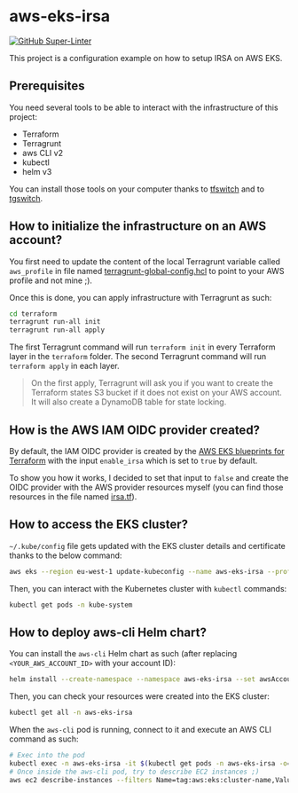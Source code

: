 # aws-eks-irsa

[![GitHub Super-Linter](https://github.com/seifrajhi/aws-eks-irsa/actions/workflows/linter.yml/badge.svg)](https://github.com/marketplace/actions/super-linter)

This project is a configuration example on how to setup IRSA on AWS EKS.

## Prerequisites

You need several tools to be able to interact with the infrastructure of this project:
- Terraform
- Terragrunt
- aws CLI v2
- kubectl
- helm v3


You can install those tools on your computer thanks to [tfswitch](https://github.com/warrensbox/terraform-switcher) and
to [tgswitch](https://github.com/warrensbox/tgswitch).

## How to initialize the infrastructure on an AWS account?

You first need to update the content of the local Terragrunt variable called `aws_profile` in file named
[terragrunt-global-config.hcl](terraform/terragrunt-global-config.hcl) to point to your AWS profile and not mine ;).

Once this is done, you can apply infrastructure with Terragrunt as such:
```bash
cd terraform
terragrunt run-all init
terragrunt run-all apply
```
The first Terragrunt command will run `terraform init` in every Terraform layer in the `terraform` folder. The second
Terragrunt command will run `terraform apply` in each layer.

> On the first apply, Terragrunt will ask you if you want to create the Terraform states S3 bucket if it does not exist
on your AWS account. It will also create a DynamoDB table for state locking.

## How is the AWS IAM OIDC provider created?

By default, the IAM OIDC provider is created by the
[AWS EKS blueprints for Terraform](https://github.com/aws-ia/terraform-aws-eks-blueprints/)
with the input `enable_irsa` which is set to `true` by default.

To show you how it works, I decided to set that input to `false` and create the OIDC provider with the AWS
provider resources myself (you can find those resources in the file named [irsa.tf](terraform/terraform_eks/irsa.tf)).

## How to access the EKS cluster?

`~/.kube/config` file gets updated with the EKS cluster details and certificate thanks to the below command:

```bash
aws eks --region eu-west-1 update-kubeconfig --name aws-eks-irsa --profile <YOUR_AWS_PROFILE>
```

Then, you can interact with the Kubernetes cluster with `kubectl` commands:
```bash
kubectl get pods -n kube-system
```

## How to deploy aws-cli Helm chart?

You can install the `aws-cli` Helm chart as such (after replacing `<YOUR_AWS_ACCOUNT_ID>` with your account ID):
```bash
helm install --create-namespace --namespace aws-eks-irsa --set awsAccountId=<YOUR_AWS_ACCOUNT_ID> aws-cli helm/aws-cli
```

Then, you can check your resources were created into the EKS cluster:
```bash
kubectl get all -n aws-eks-irsa
```

When the `aws-cli` pod is running, connect to it and execute an AWS CLI command as such:
```bash
# Exec into the pod
kubectl exec -n aws-eks-irsa -it $(kubectl get pods -n aws-eks-irsa -o=name) -- bash
# Once inside the aws-cli pod, try to describe EC2 instances ;)
aws ec2 describe-instances --filters Name=tag:aws:eks:cluster-name,Values=aws-eks-irsa
```
